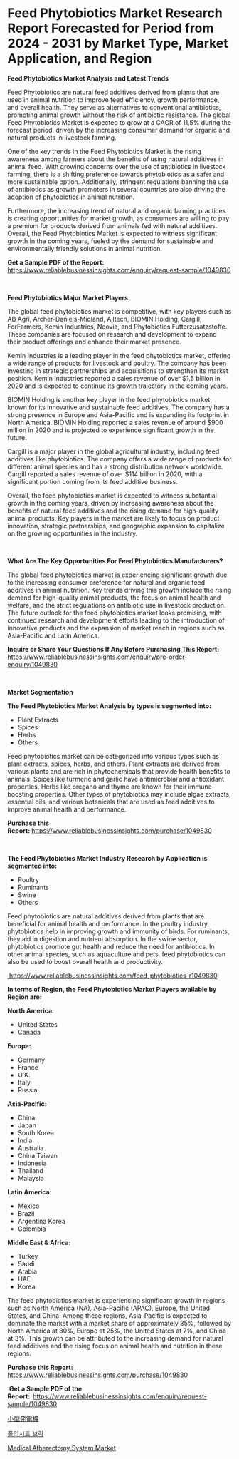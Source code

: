 <p><h1>Feed Phytobiotics Market Research Report Forecasted for Period from 2024 -  2031 by Market Type, Market Application, and Region</h1></p><p><strong>Feed Phytobiotics Market Analysis and Latest Trends</strong></p>
<p><p>Feed Phytobiotics are natural feed additives derived from plants that are used in animal nutrition to improve feed efficiency, growth performance, and overall health. They serve as alternatives to conventional antibiotics, promoting animal growth without the risk of antibiotic resistance. The global Feed Phytobiotics Market is expected to grow at a CAGR of 11.5% during the forecast period, driven by the increasing consumer demand for organic and natural products in livestock farming.</p><p>One of the key trends in the Feed Phytobiotics Market is the rising awareness among farmers about the benefits of using natural additives in animal feed. With growing concerns over the use of antibiotics in livestock farming, there is a shifting preference towards phytobiotics as a safer and more sustainable option. Additionally, stringent regulations banning the use of antibiotics as growth promoters in several countries are also driving the adoption of phytobiotics in animal nutrition.</p><p>Furthermore, the increasing trend of natural and organic farming practices is creating opportunities for market growth, as consumers are willing to pay a premium for products derived from animals fed with natural additives. Overall, the Feed Phytobiotics Market is expected to witness significant growth in the coming years, fueled by the demand for sustainable and environmentally friendly solutions in animal nutrition.</p></p>
<p><strong>Get a Sample PDF of the Report:&nbsp;</strong> <a href="https://www.reliablebusinessinsights.com/enquiry/request-sample/1049830">https://www.reliablebusinessinsights.com/enquiry/request-sample/1049830</a></p>
<p>&nbsp;</p>
<p><strong>Feed Phytobiotics Major Market Players</strong></p>
<p><p>The global feed phytobiotics market is competitive, with key players such as AB Agri, Archer-Daniels-Midland, Alltech, BIOMIN Holding, Cargill, ForFarmers, Kemin Industries, Neovia, and Phytobiotics Futterzusatzstoffe. These companies are focused on research and development to expand their product offerings and enhance their market presence.</p><p>Kemin Industries is a leading player in the feed phytobiotics market, offering a wide range of products for livestock and poultry. The company has been investing in strategic partnerships and acquisitions to strengthen its market position. Kemin Industries reported a sales revenue of over $1.5 billion in 2020 and is expected to continue its growth trajectory in the coming years.</p><p>BIOMIN Holding is another key player in the feed phytobiotics market, known for its innovative and sustainable feed additives. The company has a strong presence in Europe and Asia-Pacific and is expanding its footprint in North America. BIOMIN Holding reported a sales revenue of around $900 million in 2020 and is projected to experience significant growth in the future.</p><p>Cargill is a major player in the global agricultural industry, including feed additives like phytobiotics. The company offers a wide range of products for different animal species and has a strong distribution network worldwide. Cargill reported a sales revenue of over $114 billion in 2020, with a significant portion coming from its feed additive business.</p><p>Overall, the feed phytobiotics market is expected to witness substantial growth in the coming years, driven by increasing awareness about the benefits of natural feed additives and the rising demand for high-quality animal products. Key players in the market are likely to focus on product innovation, strategic partnerships, and geographic expansion to capitalize on the growing opportunities in the industry.</p></p>
<p>&nbsp;</p>
<p><strong>What Are The Key Opportunities For Feed Phytobiotics Manufacturers?</strong></p>
<p><p>The global feed phytobiotics market is experiencing significant growth due to the increasing consumer preference for natural and organic feed additives in animal nutrition. Key trends driving this growth include the rising demand for high-quality animal products, the focus on animal health and welfare, and the strict regulations on antibiotic use in livestock production. The future outlook for the feed phytobiotics market looks promising, with continued research and development efforts leading to the introduction of innovative products and the expansion of market reach in regions such as Asia-Pacific and Latin America.</p></p>
<p><strong>Inquire or Share Your Questions If Any Before Purchasing This Report:</strong> <a href="https://www.reliablebusinessinsights.com/enquiry/pre-order-enquiry/1049830">https://www.reliablebusinessinsights.com/enquiry/pre-order-enquiry/1049830</a></p>
<p>&nbsp;</p>
<p><strong>Market Segmentation</strong></p>
<p><strong>The Feed Phytobiotics Market Analysis by types is segmented into:</strong></p>
<p><ul><li>Plant Extracts</li><li>Spices</li><li>Herbs</li><li>Others</li></ul></p>
<p><p>Feed phytobiotics market can be categorized into various types such as plant extracts, spices, herbs, and others. Plant extracts are derived from various plants and are rich in phytochemicals that provide health benefits to animals. Spices like turmeric and garlic have antimicrobial and antioxidant properties. Herbs like oregano and thyme are known for their immune-boosting properties. Other types of phytobiotics may include algae extracts, essential oils, and various botanicals that are used as feed additives to improve animal health and performance.</p></p>
<p><strong>Purchase this Report:&nbsp;</strong><a href="https://www.reliablebusinessinsights.com/purchase/1049830">https://www.reliablebusinessinsights.com/purchase/1049830</a></p>
<p>&nbsp;</p>
<p><strong>The Feed Phytobiotics Market Industry Research by Application is segmented into:</strong></p>
<p><ul><li>Poultry</li><li>Ruminants</li><li>Swine</li><li>Others</li></ul></p>
<p><p>Feed phytobiotics are natural additives derived from plants that are beneficial for animal health and performance. In the poultry industry, phytobiotics help in improving growth and immunity of birds. For ruminants, they aid in digestion and nutrient absorption. In the swine sector, phytobiotics promote gut health and reduce the need for antibiotics. In other animal species, such as aquaculture and pets, feed phytobiotics can also be used to boost overall health and productivity.</p></p>
<p><a href="https://www.reliablebusinessinsights.com/feed-phytobiotics-r1049830">&nbsp;https://www.reliablebusinessinsights.com/feed-phytobiotics-r1049830</a></p>
<p><strong>In terms of Region, the Feed Phytobiotics Market Players available by Region are:</strong></p>
<p>
    <p> <strong> North America: </strong>
        <ul>
            <li>United States</li>
            <li>Canada</li>
        </ul>
        </p> 
    <p> <strong> Europe: </strong>
        <ul>
            <li>Germany</li>
            <li>France</li>
            <li>U.K.</li>
            <li>Italy</li>
            <li>Russia</li>
        </ul>
        </p> 
    <p> <strong> Asia-Pacific: </strong>
        <ul>
            <li>China</li>
            <li>Japan</li>
            <li>South Korea</li>
            <li>India</li>
            <li>Australia</li>
            <li>China Taiwan</li>
            <li>Indonesia</li>
            <li>Thailand</li>
            <li>Malaysia</li>
        </ul>
        </p> 
    <p> <strong> Latin America: </strong>
        <ul>
            <li>Mexico</li>
            <li>Brazil</li>
            <li>Argentina Korea</li>
            <li>Colombia</li>
        </ul>
        </p> 
    <p> <strong> Middle East & Africa: </strong>
        <ul>
            <li>Turkey</li>
            <li>Saudi</li>
            <li>Arabia</li>
            <li>UAE</li>
            <li>Korea</li>
        </ul>
    </p>
    </p>
<p><p>The feed phytobiotics market is experiencing significant growth in regions such as North America (NA), Asia-Pacific (APAC), Europe, the United States, and China. Among these regions, Asia-Pacific is expected to dominate the market with a market share of approximately 35%, followed by North America at 30%, Europe at 25%, the United States at 7%, and China at 3%. This growth can be attributed to the increasing demand for natural feed additives and the rising focus on animal health and nutrition in these regions.</p></p>
<p><strong>Purchase this Report: </strong><a href="https://www.reliablebusinessinsights.com/purchase/1049830">https://www.reliablebusinessinsights.com/purchase/1049830</a></p>
<p>&nbsp;<strong>Get a Sample PDF of the Report:&nbsp;&nbsp;</strong><a href="https://www.reliablebusinessinsights.com/enquiry/request-sample/1049830">https://www.reliablebusinessinsights.com/enquiry/request-sample/1049830</a></p>
<p><strong></strong></p>
<p><p><a href="https://github.com/avbqbctihcbe2/Market-Research-Report-List-3/blob/main/80918573321.md">小型発電機</a></p><p><a href="https://github.com/hzumrdvas204296/Market-Research-Report-List-3/blob/main/97911847427.md">폴리시드 브릭</a></p><p><a href="https://github.com/vanielleho/Market-Research-Report-List-1/blob/main/medical-atherectomy-system-market.md">Medical Atherectomy System Market</a></p></p>